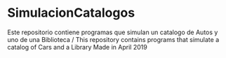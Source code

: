 # SimulacionCatalogos
Este repositorio contiene programas que simulan un catalogo de Autos y uno de una Biblioteca /  This repository contains programs that simulate a catalog of Cars and a Library
Made in April 2019
